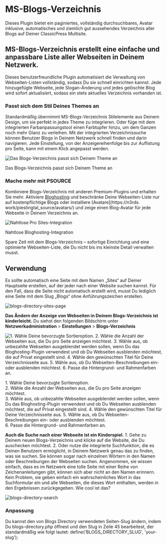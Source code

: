 # MS-Blogs-Verzeichnis

Dieses Plugin bietet ein paginiertes, vollständig durchsuchbares, Avatar inklusive, automatisches und ziemlich gut aussehendes Verzeichnis aller Blogs auf Deiner ClassicPress Multisite.

## MS-Blogs-Verzeichnis erstellt eine einfache und anpassbare Liste aller Webseiten in Deinem Netzwerk.

Dieses benutzerfreundliche Plugin automatisiert die Verwaltung von Webseiten-Listen vollständig, sodass Du sie schnell einrichten kannst. Jede hinzugefügte Webseite, jede Slogan-Änderung und jedes gelöschte Blog wird sofort aktualisiert, sodass ein stets aktuelles Verzeichnis vorhanden ist.

### Passt sich dem Stil Deines Themes an

Standardmäßig übernimmt MS-Blogs-Verzeichnis Stilelemente aus Deinem Design, um sie perfekt in jedes Theme zu integrieren. Oder füge mit dem integrierten Farbanpassungstool einen Farbtupfer hinzu, um dem Ganzen noch mehr Glanz zu verleihen. Mit der integrierten Verzeichnissuche können Benutzer Blogs in Deinem Netzwerk schnell finden und darin navigieren. Jede Einstellung, von der Anzeigereihenfolge bis zur Auflistung pro Seite, kann mit einem Klick angepasst werden.

![Das Blogs-Verzeichnis passt sich Deinem Theme an](https://n3rds.work/wp-content/uploads/2023/12/sites-list.jpg)


 Das Blogs-Verzeichnis passt sich Deinem Theme an

### Mache mehr mit PSOURCE

Kombiniere Blogs-Verzeichnis mit anderen Premium-Plugins und erhalten Sie mehr. Aktiviere [Bloghosting](https://n3rds.work/piestingtal_source/ps-bloghosting-multisite-next-level-plugin/) und beschränke Deine Webseiten-Liste nur auf kostenpflichtige Blogs oder installiere [Avatare](https://n3rds. work/piestingtal_source/avatars/) und zeige einen Blog-Avatar für jede Webseite in Deinem Verzeichnis an.

![Nahtlose Pro Sites-Integration](https://n3rds.work/wp-content/uploads/2023/12/pro-sites-integration.jpg)


 Nahtlose Bloghosting-Integration

 Spare Zeit mit dem Blogs-Verzeichnis – sofortige Einrichtung und eine optimierte Webseiten-Liste, die Du nicht bis ins kleinste Detail verwalten musst.

## Verwendung

Es sollte automatisch eine Seite mit dem Namen „Sites“ auf Deiner Hauptseite erstellen, auf der jeder nach einer Website suchen kannst. Für den Fall, dass die Seite nicht automatisch erstellt wird, musst Du lediglich eine Seite mit dem Slug „Blogs“ ohne Anführungszeichen erstellen.

![blogs-directory-sites-page](https://n3rds.work/wp-content/uploads/2023/12/blogs-directory-sites-page.png)

 **Das Ändern der Anzeige von Webseiten in Deinem Blogs-Verzeichnis ist kinderleicht.** Du siehst den folgenden Bildschirm unter **Netzwerkadministration** > **Einstellungen** > **Blogs-Verzeichnis**

![1\. Wähle Deine bevorzugte Sortieroption. 2\. Wähle die Anzahl der Webseiten aus, die Du pro Seite anzeigen möchtest. 3\. Wähle aus, ob unbezahlte Webseiten ausgeblendet werden sollen, wenn Du das Bloghosting-Plugin verwendest und ob Du Webseiten ausblenden möchtest, die auf Privat eingestellt sind. 4\. Wähle den gewünschten Titel für Deine Verzeichnisseite aus. 5\. Wähle aus, ob Du Webseiten-Beschreibungen ein- oder ausblenden möchtest. 6\. Passe die Hintergrund- und Rahmenfarben an.](https://n3rds.work/wp-content/uploads/2023/12/blogs-directory-settings.png)

 1\. Wähle Deine bevorzugte Sortieroption.  
 2\. Wähle die Anzahl der Webseiten aus, die Du pro Seite anzeigen möchtest.  
 3\. Wähle aus, ob unbezahlte Webseiten ausgeblendet werden sollen, wenn Du das Bloghosting-Plugin verwendest und ob Du Webseiten ausblenden möchtest, die auf Privat eingestellt sind. 
 4\. Wähle den gewünschten Titel für Deine Verzeichnisseite aus. 
 5\. Wähle aus, ob Du Webseiten-Beschreibungen ein- oder ausblenden möchtest.  
 6\. Passe die Hintergrund- und Rahmenfarben an.

 **Auch die Suche nach einer Webseite ist ein Kinderspiel.** 1\. Gehe zu Deinem neuen Blogs-Verzeichnis und klicke auf die Website, die Du auschecken möchtest. 2\. Oder nutze die integrierte Suchfunktion, die es Deinen Benutzern ermöglicht, in Deinem Netzwerk genau das zu finden, was sie suchen. Sie können sogar nach einzelnen Wörtern in den Namen oder Beschreibungen der Webseiten suchen. Angenommen, sie wissen einfach, dass es im Netzwerk eine tolle Seite mit einer Reihe von Zeichenanleitungen gibt, können sich aber nicht an den Namen erinnern. Kein Problem, sie geben einfach ein wahrscheinliches Wort in das Suchformular ein und alle Webseiten, die dieses Wort enthalten, werden in den Ergebnissen zurückgegeben. Wie cool ist das?

![blogs-directory-search](https://n3rds.work/wp-content/uploads/2023/12/blogs-directory-search.png)

### Anpassung

Du kannst den von Blogs Directory verwendeten Seiten-Slug ändern, indem Du blogs-directory.php öffnest und den Slug in Zeile 45 bearbeitest, der standardmäßig wie folgt lautet: define('BLOGS_DIRECTORY_SLUG', 'your-slug');
